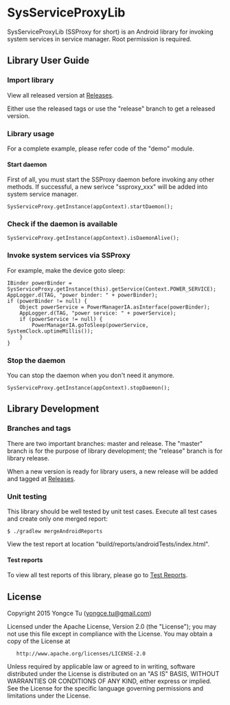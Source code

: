 # SysServiceProxyLib

SysServiceProxyLib (SSProxy for short) is an Android library for invoking system services in service manager. Root permission is required.

## Library User Guide

### Import library

View all released version at [Releases](https://github.com/yongce/SysServiceProxyLib/releases).

Either use the released tags or use the "release" branch to get a released version.

### Library usage

For a complete example, please refer code of the "demo" module.

#### Start daemon

First of all, you must start the SSProxy daemon before invoking any other methods. If successful, a new serivce "ssproxy_xxx" will be added into system service manager.

```
SysServiceProxy.getInstance(appContext).startDaemon();
```

### Check if the daemon is available

```
SysServiceProxy.getInstance(appContext).isDaemonAlive();
```

### Invoke system services via SSProxy

For example, make the device goto sleep:

```
IBinder powerBinder = SysServiceProxy.getInstance(this).getService(Context.POWER_SERVICE);
AppLogger.d(TAG, "power binder: " + powerBinder);
if (powerBinder != null) {
    Object powerService = PowerManagerIA.asInterface(powerBinder);
    AppLogger.d(TAG, "power service: " + powerService);
    if (powerService != null) {
        PowerManagerIA.goToSleep(powerService, SystemClock.uptimeMillis());
    }
}
```

### Stop the daemon

You can stop the daemon when you don't need it anymore.

```
SysServiceProxy.getInstance(appContext).stopDaemon();
```

## Library Development

### Branches and tags

There are two important branches: master and release. The "master" branch is for the purpose of library development; the "release" branch is for library release.

When a new version is ready for library users, a new release will be added and tagged at [Releases](https://github.com/yongce/SysServiceProxyLib/releases).

### Unit testing

This library should be well tested by unit test cases.
Execute all test cases and create only one merged report:
```
$ ./gradlew mergeAndroidReports
```
View the test report at location "build/reports/androidTests/index.html".

#### Test reports

To view all test reports of this library, please go to [Test Reports](https://github.com/yongce/SysServiceProxyLib/wiki/Test-Reports).

## License

   Copyright 2015 Yongce Tu (yongce.tu@gmail.com)

   Licensed under the Apache License, Version 2.0 (the "License");
   you may not use this file except in compliance with the License.
   You may obtain a copy of the License at

       http://www.apache.org/licenses/LICENSE-2.0

   Unless required by applicable law or agreed to in writing, software
   distributed under the License is distributed on an "AS IS" BASIS,
   WITHOUT WARRANTIES OR CONDITIONS OF ANY KIND, either express or implied.
   See the License for the specific language governing permissions and
   limitations under the License.
